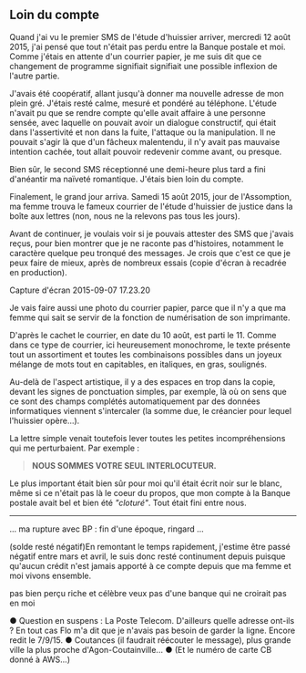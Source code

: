 ## Loin du compte

Quand j'ai vu le premier SMS de l'étude d'huissier arriver, mercredi 12 août 2015, j'ai pensé que tout n'était pas perdu entre la Banque postale et moi. Comme j'étais en attente d'un courrier papier, je me suis dit que ce changement de programme signifiait signifiait une possible inflexion de l'autre partie.

J'avais été coopératif, allant jusqu'à donner ma nouvelle adresse de mon plein gré. J'étais resté calme, mesuré et pondéré au téléphone. L'étude n'avait pu que se rendre compte qu'elle avait affaire à une personne sensée, avec laquelle on pouvait avoir un dialogue constructif, qui était dans l'assertivité et non dans la fuite, l'attaque ou la manipulation. Il ne pouvait s'agir là que d'un fâcheux malentendu, il n'y avait pas mauvaise intention cachée, tout allait pouvoir redevenir comme avant, ou presque.

Bien sûr, le second SMS réceptionné une demi-heure plus tard a fini d'anéantir ma naïveté romantique. J'étais bien loin du compte.

Finalement, le grand jour arriva. Samedi 15 août 2015, jour de l'Assomption, ma femme trouva le fameux courrier de l'étude d'huissier de justice dans la boîte aux lettres (non, nous ne la relevons pas tous les jours).

Avant de continuer, je voulais voir si je pouvais attester des SMS que j'avais reçus, pour bien montrer que je ne raconte pas d'histoires, notamment le caractère quelque peu tronqué des messages. Je crois que c'est ce que je peux faire de mieux, après de nombreux essais (copie d'écran à recadrée en production).

Capture d'écran 2015-09-07 17.23.20

Je vais faire aussi une photo du courrier papier, parce que il n'y a que ma femme qui sait se servir de la fonction de numérisation de son imprimante.

D'après le cachet le courrier, en date du 10 août, est parti le 11. Comme dans ce type de courrier, ici heureusement monochrome, le texte présente tout un assortiment et toutes les combinaisons possibles dans un joyeux mélange de mots tout en capitables, en italiques, en gras, soulignés.

Au-delà de l'aspect artistique, il y a des espaces en trop dans la copie, devant les signes de ponctuation simples, par exemple, là où on sens que ce sont des champs complétés automatiquement par des données informatiques viennent s'intercaler (la somme due, le créancier pour lequel l'huissier opère...).

La lettre simple venait toutefois lever toutes les petites incompréhensions qui me perturbaient. Par exemple :

> **NOUS SOMMES VOTRE SEUL INTERLOCUTEUR.**

Le plus important était bien sûr pour moi qu'il était écrit noir sur le blanc, même si ce n'était pas là le coeur du propos, que mon compte à la Banque postale avait bel et bien été *"cloturé"*. Tout était fini entre nous.


***

... ma rupture avec BP : fin d'une époque, ringard ...

(solde resté négatif)En remontant le temps rapidement, j'estime être passé négatif entre mars et avril, le suis donc resté continument depuis puisque qu'aucun crédit n'est jamais apporté à ce compte depuis que ma femme et moi vivons ensemble. 

pas bien perçu riche et célèbre
veux pas d'une banque qui ne croirait pas en moi

● Question en suspens : La Poste Telecom. D'ailleurs quelle adresse ont-ils ? En tout cas Flo m'a dit que je n'avais pas besoin de garder la ligne. Encore redit le 7/9/15. ● Coutances (il faudrait réécouter le message), plus grande ville la plus proche d'Agon-Coutainville... ● (Et le numéro de carte CB donné à AWS...)
